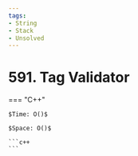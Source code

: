 ```yaml
---
tags:
- String
- Stack
- Unsolved
---
```



# 591. Tag Validator

=== "C++"

    $Time: O()$

    $Space: O()$

    ```c++
    ```